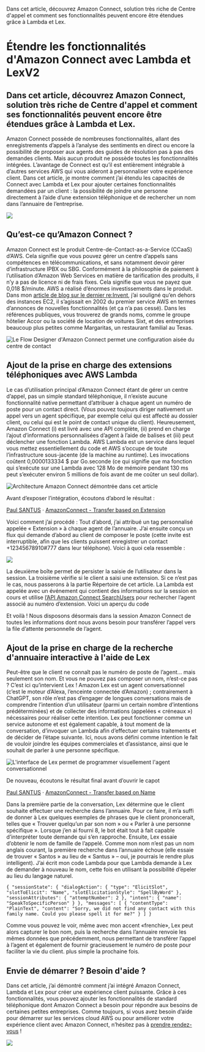 Dans cet article, découvrez Amazon Connect, solution très riche de Centre d'appel et comment ses fonctionnalités peuvent encore être étendues grâce à Lambda et Lex.

# Étendre les fonctionnalités d'Amazon Connect avec Lambda et LexV2

## Dans cet article, découvrez Amazon Connect, solution très riche de Centre d'appel et comment ses fonctionnalités peuvent encore être étendues grâce à Lambda et Lex.

Amazon Connect possède de  nombreuses fonctionnalités, allant des enregistrements d’appels à l’analyse des sentiments en direct ou encore la possibilité de proposer aux agents des guides de résolution pas à pas des demandes clients. Mais aucun produit ne possède toutes les fonctionnalités intégrées. L’avantage de Connect est qu’il est entièrement intégrable à d’autres services AWS qui vous aideront à personnaliser votre expérience client. Dans cet article, je montre comment j’ai étendu les capacités de Connect avec Lambda et Lex pour ajouter certaines fonctionnalités demandées par un client : la possibilité de joindre une personne directement à l’aide d’une extension téléphonique et de rechercher un nom dans l’annuaire de l’entreprise.

![](/images/blog/AmazonConnect-1024x576.jpg)

## Qu’est-ce qu’Amazon Connect ?

Amazon Connect est le produit Centre-de-Contact-as-a-Service (CCaaS) d’AWS. Cela signifie que vous pouvez gérer un centre d’appels sans compétences en télécommunications, et sans notamment devoir gérer d’infrastructure IPBX ou SBG. Conformément à la philosophie de paiement à l’utilisation d’Amazon Web Services en matière de tarification des produits, il n’y a pas de licence ni de frais fixes. Cela signifie que vous ne payez que 0,018 $/minute. AWS a réalisé d’énormes investissements dans le produit. Dans mon [article de blog sur le dernier re:Invent](../../../../2022/12/05/aws-reinvent-2022-notre-bilan/index.html), j’ai souligné qu’en dehors des instances EC2, il s’agissait en 2002 du premier service AWS en termes d’annonces de nouvelles fonctionnalités (et ça n’a pas cessé). Dans les références publiques, vous trouverez de grands noms, comme le groupe hôtelier Accor ou la société de location de voitures Sixt, et des entreprises beaucoup plus petites comme Margaritas, un restaurant familial au Texas.

![Le Flow Designer d'Amazon Connect permet une configuration aisée du centre de contact](/images/blog/AmazonConnect_FlowDesigner.png)

## Ajout de la prise en charge des extensions téléphoniques avec AWS Lambda

Le cas d’utilisation principal d’Amazon Connect étant de gérer un centre d’appel, pas un simple standard téléphonique, il n’existe aucune fonctionnalité native permettant d’attribuer à chaque agent un numéro de poste pour un contact direct. (Vous pouvez toujours diriger nativement un appel vers un agent spécifique, par exemple celui qui est affecté au dossier client, ou celui qui est le point de contact unique du client). Heureusement, Amazon Connect (i) est livré avec une API complète, (ii) prend en charge l’ajout d’informations personnalisées d’agent à l’aide de balises et (iii) peut déclencher une fonction Lambda. AWS Lambda est un service dans lequel vous mettez essentiellement du code et AWS s’occupe de toute l’infrastructure sous-jacente (de la machine au runtime). Les invocations coûtent 0,0000133334 $ par Go.seconde (ce qui signifie que ma fonction qui s’exécute sur une Lambda avec 128 Mo de mémoire pendant 130 ms peut s’exécuter environ 5 millions de fois avant de me coûter un seul dollar).

![Architecture Amazon Connect démontrée dans cet article](/images/blog/AmazonConnect-ExtendWithLambdaAndLex-1024x398.png)

Avant d’exposer l’intégration, écoutons d’abord le résultat :

[Paul SANTUS](https://soundcloud.com/paul-santus-44431746) · [AmazonConnect - Transfer based on Extension](https://soundcloud.com/paul-santus-44431746/amazonconnect-transfer-based-1)

Voici comment j’ai procédé : Tout d’abord, j’ai attribué un tag personnalisé appelée « Extension » à chaque agent de l’annuaire. J’ai ensuite conçu un flux qui demande d’abord au client de composer le poste (cette invite est interruptible, afin que les clients puissent enregistrer un contact +12345678910#777 dans leur téléphone). Voici à quoi cela ressemble :

![](/images/blog/GetContactByExtension-Flow-1024x491.png)

La deuxième boîte permet de persister la saisie de l’utilisateur dans la session. La troisième vérifie si le client a saisi une extension. Si ce n’est pas le cas, nous passerons à la partie Répertoire de cet article. La Lambda est appelée avec un événement qui contient des informations sur la session en cours et utilise [l’API Amazon Connect SearchUsers](https://docs.aws.amazon.com/connect/latest/APIReference/API_SearchUsers.html) pour rechercher l’agent associé au numéro d’extension. Voici un aperçu du code

Et voilà ! Nous disposons désormais dans la session Amazon Connect de toutes les informations dont nous avons besoin pour transférer l’appel vers la file d’attente personnelle de l’agent.

## Ajout de la prise en charge de la recherche d'annuaire interactive à l'aide de Lex

Peut-être que le client ne connaît pas le numéro de poste de l’agent… mais seulement son nom. Et vous ne pouvez pas composer un nom, n’est-ce pas ? C’est ici qu’intervient Lex ! Amazon Lex est un agent conversationnel (c’est le moteur d’Alexa, l’enceinte connectée d’Amazon) ; contrairement à ChatGPT, son rôle n’est pas d’engager de longues conversations mais de comprendre l’intention d’un utilisateur (parmi un certain nombre d’intentions prédéterminées) et de collecter des informations (appelées « créneaux ») nécessaires pour  réaliser cette intention. Lex peut fonctionner comme un service autonome et est également capable, à tout moment de la conversation, d’invoquer un Lambda afin d’effectuer certains traitements et de décider de l’étape suivante. Ici, nous avons défini comme intention le fait de vouloir joindre les équipes commerciales et d’assistance, ainsi que le souhait de parler à une personne spécifique.

![L'interface de Lex permet de programmer visuellement l'agent conversationnel](/images/blog/Capture-decran-2023-11-15-a-14.34.14.png)

De nouveau, écoutons le résultat final avant d’ouvrir le capot

[Paul SANTUS](https://soundcloud.com/paul-santus-44431746) · [AmazonConnect - Transfer based on Name](https://soundcloud.com/paul-santus-44431746/amazonconnect-transfer-based)

Dans la première partie de la conversation, Lex détermine que le client souhaite effectuer une recherche dans l’annuaire. Pour ce faire, il m’a suffi de donner à Lex quelques exemples de phrases que le client prononcerait, telles que « Trouver quelqu’un par son nom » ou « Parler à une personne spécifique ». Lorsque j’en ai fourni 8, le bot était tout à fait capable d’interpréter toute demande qui s’en rapproche. Ensuite, Lex essaie d’obtenir le nom de famille de l’appelé. Comme mon nom n’est pas un nom anglais courant, la première recherche dans l’annuaire échoue (elle essaie de trouver « Santos » au lieu de « Santus » – oui, je pourrais le rendre plus intelligent). J’ai écrit mon code Lambda pour que Lambda demande à Lex de demander à nouveau le nom, cette fois en utilisant la possibilité d’épeler au lieu du langage naturel.

``` { "sessionState": { "dialogAction": { "type": "ElicitSlot", "slotToElicit": "Name", "slotElicitationStyle": "SpellByWord" }, "sessionAttributes": { "attemptNumber": 2 }, "intent": { "name": "SpeakToSpecificPerson" } }, "messages": [ { "contentType": "PlainText", "content": "Sorry, we did not find any contact with this family name. Could you please spell it for me?" } ] } ```

Comme vous pouvez le voir, même avec mon accent «frenchie», Lex peut alors capturer le bon nom, puis la recherche dans l’annuaire renvoie les mêmes données que précédemment, nous permettant de transférer l’appel à l’agent et également de fournir gracieusement le numéro de poste pour faciliter la vie du client. plus simple la prochaine fois.

## Envie de démarrer ? Besoin d'aide ?

Dans cet article, j’ai démontré comment j’ai intégré Amazon Connect, Lambda et Lex pour créer une expérience client puissante. Grâce à ces fonctionnalités, vous pouvez ajouter les fonctionnalités de standard téléphonique dont Amazon Connect a besoin pour répondre aux besoins de certaines petites entreprises. Comme toujours, si vous avez besoin d’aide pour démarrer sur les services cloud AWS ou pour améliorer votre expérience client avec Amazon Connect, n’hésitez pas à [prendre rendez-vous](../../../../../nous-contacter/prendre-rendez-vous/index.html) !

![](/images/blog/Logo-orange-1.png)